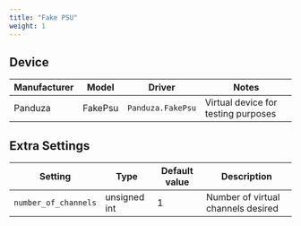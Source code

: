 ```yaml
---
title: "Fake PSU"
weight: 1
---
```


## Device

| Manufacturer | Model   | Driver            | Notes                               |
| ------------ | ------- | ----------------- | ----------------------------------- |
| Panduza      | FakePsu | `Panduza.FakePsu` | Virtual device for testing purposes |

## Extra Settings

| Setting              | Type         | Default value | Description                        |
| -------------------- | ------------ | ------------- | ---------------------------------- |
| `number_of_channels` | unsigned int | 1             | Number of virtual channels desired |